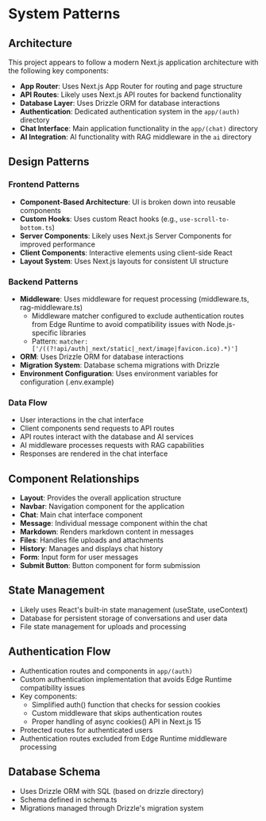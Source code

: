 # System Patterns

## Architecture
This project appears to follow a modern Next.js application architecture with the following key components:

- **App Router**: Uses Next.js App Router for routing and page structure
- **API Routes**: Likely uses Next.js API routes for backend functionality
- **Database Layer**: Uses Drizzle ORM for database interactions
- **Authentication**: Dedicated authentication system in the `app/(auth)` directory
- **Chat Interface**: Main application functionality in the `app/(chat)` directory
- **AI Integration**: AI functionality with RAG middleware in the `ai` directory

## Design Patterns

### Frontend Patterns
- **Component-Based Architecture**: UI is broken down into reusable components
- **Custom Hooks**: Uses custom React hooks (e.g., `use-scroll-to-bottom.ts`)
- **Server Components**: Likely uses Next.js Server Components for improved performance
- **Client Components**: Interactive elements using client-side React
- **Layout System**: Uses Next.js layouts for consistent UI structure

### Backend Patterns
- **Middleware**: Uses middleware for request processing (middleware.ts, rag-middleware.ts)
  - Middleware matcher configured to exclude authentication routes from Edge Runtime to avoid compatibility issues with Node.js-specific libraries
  - Pattern: `matcher: ['/((?!api/auth|_next/static|_next/image|favicon.ico).*)']`
- **ORM**: Uses Drizzle ORM for database interactions
- **Migration System**: Database schema migrations with Drizzle
- **Environment Configuration**: Uses environment variables for configuration (.env.example)

### Data Flow
- User interactions in the chat interface
- Client components send requests to API routes
- API routes interact with the database and AI services
- AI middleware processes requests with RAG capabilities
- Responses are rendered in the chat interface

## Component Relationships
- **Layout**: Provides the overall application structure
- **Navbar**: Navigation component for the application
- **Chat**: Main chat interface component
- **Message**: Individual message component within the chat
- **Markdown**: Renders markdown content in messages
- **Files**: Handles file uploads and attachments
- **History**: Manages and displays chat history
- **Form**: Input form for user messages
- **Submit Button**: Button component for form submission

## State Management
- Likely uses React's built-in state management (useState, useContext)
- Database for persistent storage of conversations and user data
- File state management for uploads and processing

## Authentication Flow
- Authentication routes and components in `app/(auth)`
- Custom authentication implementation that avoids Edge Runtime compatibility issues
- Key components:
  - Simplified auth() function that checks for session cookies
  - Custom middleware that skips authentication routes
  - Proper handling of async cookies() API in Next.js 15
- Protected routes for authenticated users
- Authentication routes excluded from Edge Runtime middleware processing

## Database Schema
- Uses Drizzle ORM with SQL (based on drizzle directory)
- Schema defined in schema.ts
- Migrations managed through Drizzle's migration system
